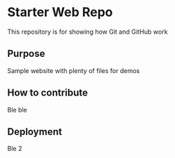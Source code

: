 # Starter Web Repo

This repository is for showing how Git and GitHub work

## Purpose

Sample website with plenty of files for demos

## How to contribute

Ble ble

## Deployment
 
Ble 2